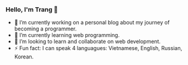 ### Hello, I'm Trang 👋

- 🔭 I’m currently working on a personal blog about my journey of becoming a programmer.
- 🌱 I’m currently learning web programming.
- 👯 I’m looking to learn and collaborate on web development.
- ⚡ Fun fact: I can speak 4 languagues: Vietnamese, English, Russian, Korean.
